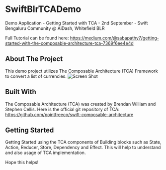 # SwiftBlrTCADemo
Demo Application - Getting Started with TCA - 2nd September - Swift Bengaluru Community @ AiDash, Whitefield BLR

Full Tutorial can be found here: https://medium.com/@sabapathy7/getting-started-with-the-composable-architecture-tca-7369f6ee4e4d

## About The Project

   This demo project utilizes The Composable Architecture (TCA) Framework to convert a list of currencies.
   ![Screen Shot](https://github.com/sabapathyk7/SwiftBlrTCADemo/assets/40764138/2a99f91b-ee2d-4440-844f-8acf07560a76)

## Built With

  The Composable Architecture (TCA) was created by Brendan William and Stephen Cellis. Here is the official git repository of TCA: https://github.com/pointfreeco/swift-composable-architecture 

## Getting Started

  Getting Started using the TCA components of Building blocks such as State, Action, Reducer, Store, Dependency and Effect. This will help to understand and also usage of TCA implementation.

Hope this helps!




